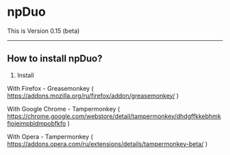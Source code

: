 # npDuo
This is Version 0.15 (beta)
_____________________________________
## How to install npDuo?
1. Install

With Firefox - Greasemonkey ( https://addons.mozilla.org/ru/firefox/addon/greasemonkey/ )

With Google Chrome - Tampermonkey ( https://chrome.google.com/webstore/detail/tampermonkey/dhdgffkkebhmkfjojejmpbldmpobfkfo )

With Opera - Tampermonkey ( https://addons.opera.com/ru/extensions/details/tampermonkey-beta/ )

